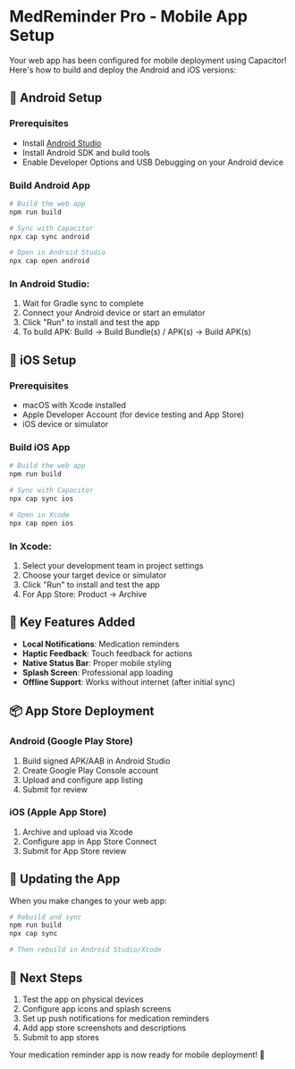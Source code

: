 # MedReminder Pro - Mobile App Setup

Your web app has been configured for mobile deployment using Capacitor! Here's how to build and deploy the Android and iOS versions:

## 📱 Android Setup

### Prerequisites
- Install [Android Studio](https://developer.android.com/studio)
- Install Android SDK and build tools
- Enable Developer Options and USB Debugging on your Android device

### Build Android App
```bash
# Build the web app
npm run build

# Sync with Capacitor
npx cap sync android

# Open in Android Studio
npx cap open android
```

### In Android Studio:
1. Wait for Gradle sync to complete
2. Connect your Android device or start an emulator
3. Click "Run" to install and test the app
4. To build APK: Build → Build Bundle(s) / APK(s) → Build APK(s)

## 🍎 iOS Setup

### Prerequisites
- macOS with Xcode installed
- Apple Developer Account (for device testing and App Store)
- iOS device or simulator

### Build iOS App
```bash
# Build the web app
npm run build

# Sync with Capacitor
npx cap sync ios

# Open in Xcode
npx cap open ios
```

### In Xcode:
1. Select your development team in project settings
2. Choose your target device or simulator
3. Click "Run" to install and test the app
4. For App Store: Product → Archive

## 🔧 Key Features Added

- **Local Notifications**: Medication reminders
- **Haptic Feedback**: Touch feedback for actions
- **Native Status Bar**: Proper mobile styling
- **Splash Screen**: Professional app loading
- **Offline Support**: Works without internet (after initial sync)

## 📦 App Store Deployment

### Android (Google Play Store)
1. Build signed APK/AAB in Android Studio
2. Create Google Play Console account
3. Upload and configure app listing
4. Submit for review

### iOS (Apple App Store)
1. Archive and upload via Xcode
2. Configure app in App Store Connect
3. Submit for App Store review

## 🔄 Updating the App

When you make changes to your web app:

```bash
# Rebuild and sync
npm run build
npx cap sync

# Then rebuild in Android Studio/Xcode
```

## 🚀 Next Steps

1. Test the app on physical devices
2. Configure app icons and splash screens
3. Set up push notifications for medication reminders
4. Add app store screenshots and descriptions
5. Submit to app stores

Your medication reminder app is now ready for mobile deployment! 📱